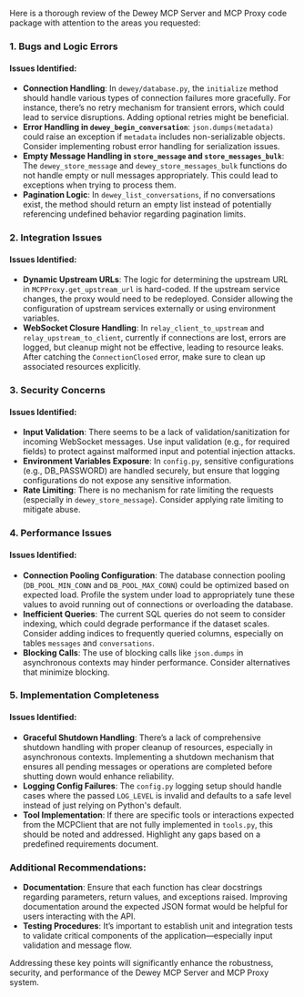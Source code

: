 Here is a thorough review of the Dewey MCP Server and MCP Proxy code package with attention to the areas you requested:

### 1. Bugs and Logic Errors
#### Issues Identified:
- **Connection Handling**: In `dewey/database.py`, the `initialize` method should handle various types of connection failures more gracefully. For instance, there’s no retry mechanism for transient errors, which could lead to service disruptions. Adding optional retries might be beneficial.
- **Error Handling in `dewey_begin_conversation`**: `json.dumps(metadata)` could raise an exception if `metadata` includes non-serializable objects. Consider implementing robust error handling for serialization issues.
- **Empty Message Handling in `store_message` and `store_messages_bulk`**: The `dewey_store_message` and `dewey_store_messages_bulk` functions do not handle empty or null messages appropriately. This could lead to exceptions when trying to process them.
- **Pagination Logic**: In `dewey_list_conversations`, if no conversations exist, the method should return an empty list instead of potentially referencing undefined behavior regarding pagination limits.

### 2. Integration Issues
#### Issues Identified:
- **Dynamic Upstream URLs**: The logic for determining the upstream URL in `MCPProxy.get_upstream_url` is hard-coded. If the upstream service changes, the proxy would need to be redeployed. Consider allowing the configuration of upstream services externally or using environment variables.
- **WebSocket Closure Handling**: In `relay_client_to_upstream` and `relay_upstream_to_client`, currently if connections are lost, errors are logged, but cleanup might not be effective, leading to resource leaks. After catching the `ConnectionClosed` error, make sure to clean up associated resources explicitly.
  
### 3. Security Concerns
#### Issues Identified:
- **Input Validation**: There seems to be a lack of validation/sanitization for incoming WebSocket messages. Use input validation (e.g., for required fields) to protect against malformed input and potential injection attacks.
- **Environment Variables Exposure**: In `config.py`, sensitive configurations (e.g., DB_PASSWORD) are handled securely, but ensure that logging configurations do not expose any sensitive information.
- **Rate Limiting**: There is no mechanism for rate limiting the requests (especially in `dewey_store_message`). Consider applying rate limiting to mitigate abuse.

### 4. Performance Issues
#### Issues Identified:
- **Connection Pooling Configuration**: The database connection pooling (`DB_POOL_MIN_CONN` and `DB_POOL_MAX_CONN`) could be optimized based on expected load. Profile the system under load to appropriately tune these values to avoid running out of connections or overloading the database.
- **Inefficient Queries**: The current SQL queries do not seem to consider indexing, which could degrade performance if the dataset scales. Consider adding indices to frequently queried columns, especially on tables `messages` and `conversations`.
- **Blocking Calls**: The use of blocking calls like `json.dumps` in asynchronous contexts may hinder performance. Consider alternatives that minimize blocking.

### 5. Implementation Completeness
#### Issues Identified:
- **Graceful Shutdown Handling**: There’s a lack of comprehensive shutdown handling with proper cleanup of resources, especially in asynchronous contexts. Implementing a shutdown mechanism that ensures all pending messages or operations are completed before shutting down would enhance reliability.
- **Logging Config Failures**: The `config.py` logging setup should handle cases where the passed `LOG_LEVEL` is invalid and defaults to a safe level instead of just relying on Python's default.
- **Tool Implementation**: If there are specific tools or interactions expected from the MCPClient that are not fully implemented in `tools.py`, this should be noted and addressed. Highlight any gaps based on a predefined requirements document.

### Additional Recommendations:
- **Documentation**: Ensure that each function has clear docstrings regarding parameters, return values, and exceptions raised. Improving documentation around the expected JSON format would be helpful for users interacting with the API.
- **Testing Procedures**: It’s important to establish unit and integration tests to validate critical components of the application—especially input validation and message flow.
  
Addressing these key points will significantly enhance the robustness, security, and performance of the Dewey MCP Server and MCP Proxy system.
